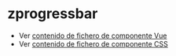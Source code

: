 # zprogressbar

 - Ver [contenido de fichero de componente Vue](./zprogressbar.vue)
 - Ver [contenido de fichero de componente CSS](./zprogressbar.scss)
